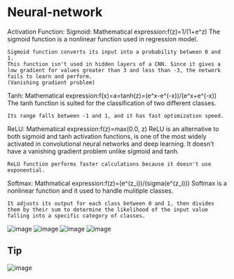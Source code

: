 # Neural-network
Activation Function:
Sigmoid:
	Mathematical expression:f(z)=1/(1+e^z)
	The sigmoid function is a nonlinear function used in regression model.
	
	Sigmoid function converts its input into a probability between 0 and 1.
	This function isn't used in hidden layers of a CNN. Since it gives a low gradient for values greater than 3 and less than -3, the network fails to learn and perform.
	(Vanishing gradient problem)
Tanh:
	Mathematical expression:f(x)=a=tanh(z)=(e^x-e^(-x))/(e^x+e^(-x))
	The tanh function is suited for the classification of two different classes.

	Its range falls between -1 and 1, and it has fast optimization speed.
ReLU:
	Mathematical expression:f(z)=max(0.0, z)
	ReLU is an alternative to both sigmoid and tanh activation functions, is one of the most widely activated in convolutional neural networks and deep learning. It doesn’t have a vanishing gradient problem unlike sigmoid and tanh.
	
	ReLU function performs faster calculations because it doesn't use exponential.
Softmax:
	Mathmatical expression:f(z)=(e^(z_i))/(sigma(e^(z_i)))
	Softmax is a nonlinear function and it used to handle mulitiple classes.
	
	It adjusts its output for each class between 0 and 1, then divides them by their sum to determine the likelihood of the input value falling into a specific category of classes.
	
![image](https://user-images.githubusercontent.com/107789113/197200789-25dad962-fc4d-4548-9496-62561ed99176.png)
![image](https://user-images.githubusercontent.com/107789113/197201986-c1d291d5-117a-4885-b51f-15ee66d39b17.png)
![image](https://user-images.githubusercontent.com/107789113/197202543-e1369e19-3054-40d9-8fc5-fd3fed41f0f4.png)
![image](https://user-images.githubusercontent.com/107789113/197203298-8f775939-ac6f-41ba-8e29-505ac4f59f92.png)
## Tip
![image](https://user-images.githubusercontent.com/107789113/197203839-f19bc72d-d669-4bdf-8a93-6a994c708cd1.png)
